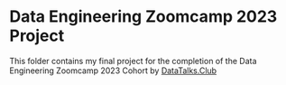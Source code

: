 # Data Engineering Zoomcamp 2023 Project

This folder contains my final project for the completion of the Data Engineering Zoomcamp 2023 Cohort by [DataTalks.Club](https://datatalks.club/)
